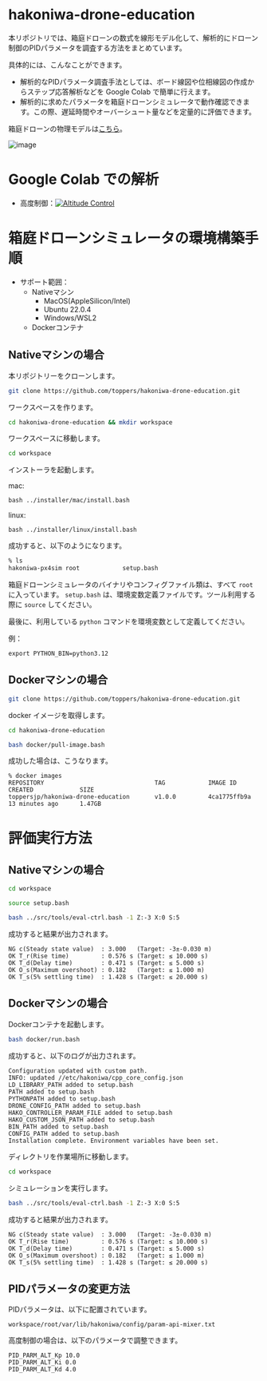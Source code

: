 # hakoniwa-drone-education

本リポジトリでは、箱庭ドローンの数式を線形モデル化して、解析的にドローン制御のPIDパラメータを調査する方法をまとめています。

具体的には、こんなことができます。

- 解析的なPIDパラメータ調査手法としては、ボード線図や位相線図の作成からステップ応答解析などを Google Colab で簡単に行えます。
- 解析的に求めたパラメータを箱庭ドローンシミュレータで動作確認できます。この際、遅延時間やオーバーシュート量などを定量的に評価できます。

箱庭ドローンの物理モデルは[こちら](https://github.com/toppers/hakoniwa-px4sim/blob/main/drone_physics/README-ja.md#%E6%95%B0%E5%BC%8F)。

![image](https://github.com/user-attachments/assets/270c4b61-39f2-4451-b442-c6fc5c1100eb)


# Google Colab での解析


- 高度制御：[![Altitude Control](https://colab.research.google.com/assets/colab-badge.svg)](https://colab.research.google.com/github/toppers/hakoniwa-drone-education/blob/main/colab/alt_control.ipynb)



# 箱庭ドローンシミュレータの環境構築手順

- サポート範囲：
  - Nativeマシン
    - MacOS(AppleSilicon/Intel)
    - Ubuntu 22.0.4
    - Windows/WSL2
  - Dockerコンテナ

## Nativeマシンの場合

本リポジトリーをクローンします。

```bash
git clone https://github.com/toppers/hakoniwa-drone-education.git
```

ワークスペースを作ります。

```bash
cd hakoniwa-drone-education && mkdir workspace
```

ワークスペースに移動します。

```bash
cd workspace
```

インストーラを起動します。

mac:
```
bash ../installer/mac/install.bash
```

linux:
```
bash ../installer/linux/install.bash
```

成功すると、以下のようになります。

```bash
% ls
hakoniwa-px4sim root            setup.bash
```

箱庭ドローンシミュレータのバイナリやコンフィグファイル類は、すべて `root` に入っています。
`setup.bash` は、環境変数定義ファイルです。ツール利用する際に `source` してください。

最後に、利用している `python` コマンドを環境変数として定義してください。

例：
```
export PYTHON_BIN=python3.12
```

## Dockerマシンの場合

```bash
git clone https://github.com/toppers/hakoniwa-drone-education.git
```

docker イメージを取得します。

```bash
cd hakoniwa-drone-education
```

```bash
bash docker/pull-image.bash
```

成功した場合は、こうなります。
```
% docker images
REPOSITORY                               TAG            IMAGE ID       CREATED             SIZE
toppersjp/hakoniwa-drone-education       v1.0.0         4ca1775ffb9a   13 minutes ago      1.47GB
```

# 評価実行方法

## Nativeマシンの場合

```bash
cd workspace
```

```bash
source setup.bash
```

```bash
bash ../src/tools/eval-ctrl.bash -1 Z:-3 X:0 S:5
```

成功すると結果が出力されます。

```
NG c(Steady state value)  : 3.000   (Target: -3±-0.030 m)
OK T_r(Rise time)         : 0.576 s (Target: ≤ 10.000 s)
OK T_d(Delay time)        : 0.471 s (Target: ≤ 5.000 s)
OK O_s(Maximum overshoot) : 0.182   (Target: ≤ 1.000 m)
OK T_s(5% settling time)  : 1.428 s (Target: ≤ 20.000 s)
```


## Dockerマシンの場合

Dockerコンテナを起動します。
```bash
bash docker/run.bash
```

成功すると、以下のログが出力されます。

```
Configuration updated with custom path.
INFO: updated //etc/hakoniwa/cpp_core_config.json
LD_LIBRARY_PATH added to setup.bash
PATH added to setup.bash
PYTHONPATH added to setup.bash
DRONE_CONFIG_PATH added to setup.bash
HAKO_CONTROLLER_PARAM_FILE added to setup.bash
HAKO_CUSTOM_JSON_PATH added to setup.bash
BIN_PATH added to setup.bash
CONFIG_PATH added to setup.bash
Installation complete. Environment variables have been set.
```

ディレクトリを作業場所に移動します。
```bash
cd workspace
```

シミュレーションを実行します。

```bash
bash ../src/tools/eval-ctrl.bash -1 Z:-3 X:0 S:5
```

成功すると結果が出力されます。

```
NG c(Steady state value)  : 3.000   (Target: -3±-0.030 m)
OK T_r(Rise time)         : 0.576 s (Target: ≤ 10.000 s)
OK T_d(Delay time)        : 0.471 s (Target: ≤ 5.000 s)
OK O_s(Maximum overshoot) : 0.182   (Target: ≤ 1.000 m)
OK T_s(5% settling time)  : 1.428 s (Target: ≤ 20.000 s)
```

## PIDパラメータの変更方法

PIDパラメータは、以下に配置されています。

`workspace/root/var/lib/hakoniwa/config/param-api-mixer.txt`

高度制御の場合は、以下のパラメータで調整できます。

```
PID_PARM_ALT_Kp 10.0
PID_PARM_ALT_Ki 0.0
PID_PARM_ALT_Kd 4.0
```

